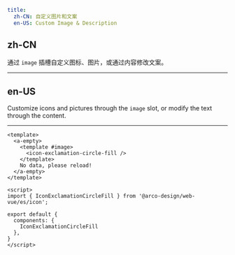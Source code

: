 ```yaml
title:
  zh-CN: 自定义图片和文案
  en-US: Custom Image & Description
```

## zh-CN

通过 `image` 插槽自定义图标、图片，或通过内容修改文案。

---

## en-US

Customize icons and pictures through the `image` slot, or modify the text through the content.

---

```vue
<template>
  <a-empty>
    <template #image>
      <icon-exclamation-circle-fill />
    </template>
    No data, please reload!
  </a-empty>
</template>

<script>
import { IconExclamationCircleFill } from '@arco-design/web-vue/es/icon';

export default {
  components: {
    IconExclamationCircleFill
  },
}
</script>
```
